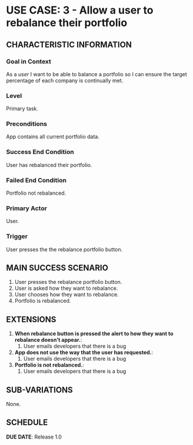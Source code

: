 # USE CASE: 3 - Allow a user to rebalance their portfolio

## CHARACTERISTIC INFORMATION

### Goal in Context

As a *user* I want to be able to balance a portfolio so I can ensure the target percentage of each company is continually met.

### Level

Primary task.

### Preconditions

App contains all current portfolio data.

### Success End Condition

User has rebalanced their portfolio.

### Failed End Condition

Portfolio not rebalanced.

### Primary Actor

User.

### Trigger

User presses the the rebalance portfolio button.

## MAIN SUCCESS SCENARIO

1. User presses the rebalance portfolio button.
2. User is asked how they want to rebalance.
3. User chooses how they want to rebalance.
4. Portfolio is rebalanced.

## EXTENSIONS

1. **When rebalance button is pressed the alert to how they want to rebalance doesn't appear.**:
    1. User emails developers that there is a bug
3. **App does not use the way that the user has requested.**:
    1. User emails developers that there is a bug
4. **Portfolio is not rebalanced.**:
    1. User emails developers that there is a bug
    
## SUB-VARIATIONS

None.

## SCHEDULE

**DUE DATE**: Release 1.0